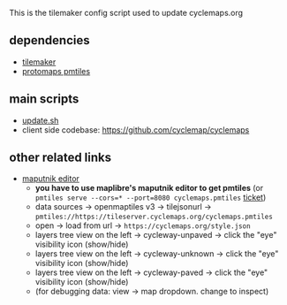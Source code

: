 
This is the tilemaker config script used to update cyclemaps.org

## dependencies

* [tilemaker](https://github.com/systemed/tilemaker)
* [protomaps pmtiles](https://github.com/protomaps/go-pmtiles)

## main scripts

* [update.sh](update.sh)
* client side codebase:  https://github.com/cyclemap/cyclemaps

## other related links

* [maputnik editor](https://maplibre.org/maputnik/)
  * **you have to use maplibre's maputnik editor to get pmtiles** (or `pmtiles serve --cors=* --port=8080 cyclemaps.pmtiles`  [ticket](https://github.com/maplibre/maputnik/issues/807))
  * data sources -> openmaptiles v3 -> tilejsonurl -> `pmtiles://https://tileserver.cyclemaps.org/cyclemaps.pmtiles`
  * open -> load from url -> `https://cyclemaps.org/style.json`
  * layers tree view on the left -> cycleway-unpaved -> click the "eye" visibility icon (show/hide)
  * layers tree view on the left -> cycleway-unknown -> click the "eye" visibility icon (show/hide)
  * layers tree view on the left -> cycleway-paved -> click the "eye" visibility icon (show/hide)
  * (for debugging data:  view -> map dropdown.  change to inspect)

